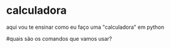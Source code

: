 # calculadora
aqui vou te ensinar como eu faço uma "calculadora" em python

#quais são os comandos que vamos usar?
